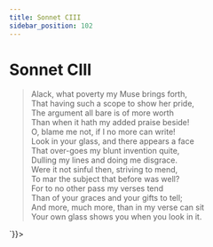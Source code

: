 ```yaml
---
title: Sonnet CIII
sidebar_position: 102
---
```

<div dangerouslySetInnerHTML={{__html: `<div><HTML><HEAD><TITLE>Sonnet CIII</TITLE></HEAD>
<BODY><H1>Sonnet CIII</H1>

<BLOCKQUOTE>Alack, what poverty my Muse brings forth,<BR>
That having such a scope to show her pride,<BR>
The argument all bare is of more worth<BR>
Than when it hath my added praise beside!<BR>
O, blame me not, if I no more can write!<BR>
Look in your glass, and there appears a face<BR>
That over-goes my blunt invention quite,<BR>
Dulling my lines and doing me disgrace.<BR>
Were it not sinful then, striving to mend,<BR>
To mar the subject that before was well?<BR>
For to no other pass my verses tend<BR>
Than of your graces and your gifts to tell;<BR>
  And more, much more, than in my verse can sit<BR>
  Your own glass shows you when you look in it.<BR>
</BLOCKQUOTE>

</BODY></HTML>
</div>`}}></div>